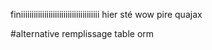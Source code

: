 finiiiiiiiiiiiiiiiiiiiiiiiiiiiiiiiiiiiii hier sté wow pire quajax 

#alternative remplissage table orm
